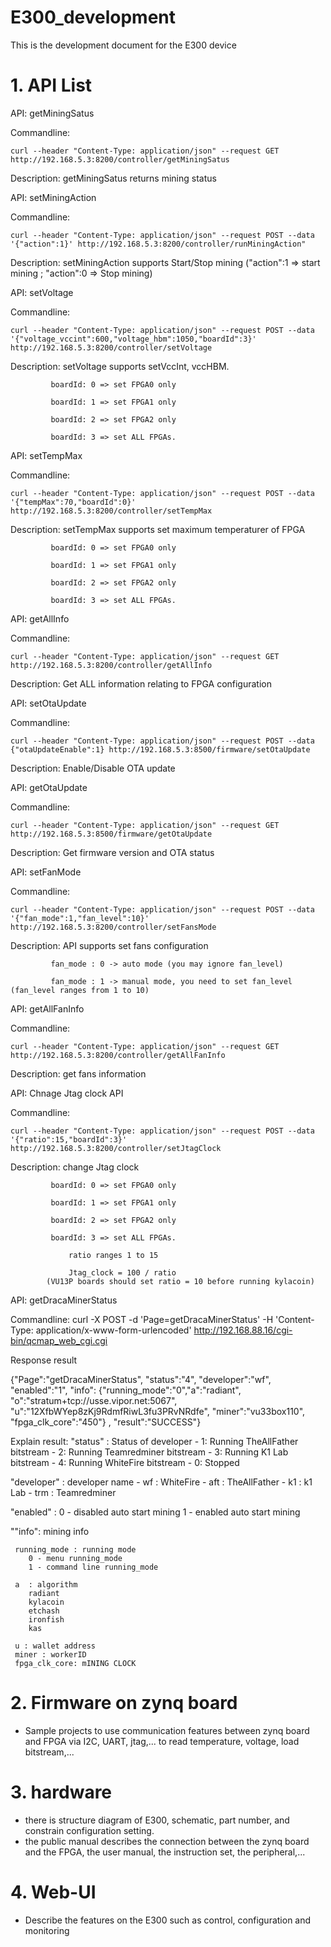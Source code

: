 # E300_development
This is the development document for the E300 device

# 1. API List
API: getMiningSatus

Commandline:

	curl --header "Content-Type: application/json" --request GET http://192.168.5.3:8200/controller/getMiningSatus
 
Description: getMiningSatus returns mining status


API: setMiningAction

Commandline:

	curl --header "Content-Type: application/json" --request POST --data '{"action":1}' http://192.168.5.3:8200/controller/runMiningAction"
 
Description: setMiningAction supports Start/Stop mining ("action":1 => start mining ; "action":0 => Stop mining)

API: setVoltage

Commandline:

	curl --header "Content-Type: application/json" --request POST --data '{"voltage_vccint":600,"voltage_hbm":1050,"boardId":3}' http://192.168.5.3:8200/controller/setVoltage
 
Description: setVoltage supports setVccInt, vccHBM. 

			 boardId: 0 => set FPGA0 only
    
			 boardId: 1 => set FPGA1 only
    
			 boardId: 2 => set FPGA2 only
    
			 boardId: 3 => set ALL FPGAs.

API: setTempMax 

Commandline: 

	curl --header "Content-Type: application/json" --request POST --data '{"tempMax":70,"boardId":0}' http://192.168.5.3:8200/controller/setTempMax
 
Description: setTempMax supports set maximum temperaturer of FPGA

 			 boardId: 0 => set FPGA0 only
     
			 boardId: 1 => set FPGA1 only
    
			 boardId: 2 => set FPGA2 only
    
			 boardId: 3 => set ALL FPGAs.

API: getAllInfo

Commandline:

	curl --header "Content-Type: application/json" --request GET http://192.168.5.3:8200/controller/getAllInfo
 
Description: Get ALL information relating to FPGA configuration


API: setOtaUpdate

Commandline:

	curl --header "Content-Type: application/json" --request POST --data {"otaUpdateEnable":1} http://192.168.5.3:8500/firmware/setOtaUpdate
 
Description: Enable/Disable OTA update


API: getOtaUpdate

Commandline:

 	curl --header "Content-Type: application/json" --request GET http://192.168.5.3:8500/firmware/getOtaUpdate
  
Description: Get firmware version and OTA status

 
API: setFanMode

Commandline:

	curl --header "Content-Type: application/json" --request POST --data '{"fan_mode":1,"fan_level":10}' http://192.168.5.3:8200/controller/setFansMode
 
Description: API supports set fans configuration 

			 fan_mode : 0 -> auto mode (you may ignore fan_level)
    
			 fan_mode : 1 -> manual mode, you need to set fan_level (fan_level ranges from 1 to 10)


API: getAllFanInfo

Commandline:

	curl --header "Content-Type: application/json" --request GET http://192.168.5.3:8200/controller/getAllFanInfo
 
Description: get fans information

API: Chnage Jtag clock API

Commandline:

	curl --header "Content-Type: application/json" --request POST --data '{"ratio":15,"boardId":3}' http://192.168.5.3:8200/controller/setJtagClock
 
Description: change Jtag clock

 			 boardId: 0 => set FPGA0 only
     
			 boardId: 1 => set FPGA1 only
    
			 boardId: 2 => set FPGA2 only
    
			 boardId: 3 => set ALL FPGAs.

    			 ratio ranges 1 to 15
	
       			 Jtag_clock = 100 / ratio
	   		(VU13P boards should set ratio = 10 before running kylacoin)


API: getDracaMinerStatus

Commandline:
curl -X POST -d 'Page=getDracaMinerStatus' -H 'Content-Type: application/x-www-form-urlencoded' http://192.168.88.16/cgi-bin/qcmap_web_cgi.cgi

Response result

{"Page":"getDracaMinerStatus", "status":"4", "developer":"wf", "enabled":"1", "info": {"running_mode":"0","a":"radiant", "o":"stratum+tcp://usse.vipor.net:5067", "u":"12XfbWYep8zKj9RdmfRiwL3fu3PRvNRdfe", "miner":"vu33box110", "fpga_clk_core":"450"}
, "result":"SUCCESS"}

Explain result:
"status" : Status of developer
	 - 1: Running TheAllFather bitstream
	 - 2: Running Teamredminer bitstream
	 - 3: Running K1 Lab bitstream
	 - 4: Running WhiteFire bitstream
	 - 0: Stopped

"developer" : developer name
     - wf : WhiteFire
     - aft : TheAllFather
     - k1  : k1 Lab
     - trm : Teamredminer

"enabled" :
 	 0 - disabled auto start mining
 	 1 - enabled auto start mining

""info": mining info

     running_mode : running mode 
        0 - menu running_mode
        1 - command line running_mode

     a  : algorithm
     	radiant 
     	kylacoin 
     	etchash
     	ironfish
     	kas

     u : wallet address
     miner : workerID
     fpga_clk_core: mINING CLOCK

# 2. Firmware on zynq board
- Sample projects to use communication features between zynq board and FPGA via I2C, UART, jtag,... to read temperature, voltage, load bitstream,...
# 3. hardware
- there is structure diagram of E300, schematic, part number, and constrain configuration setting.
- the public manual describes the connection between the zynq board and the FPGA, the user manual, the instruction set, the peripheral,...

# 4. Web-UI
- Describe the features on the E300 such as control, configuration and monitoring
